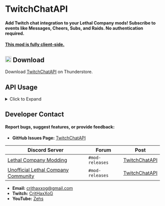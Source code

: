 # TwitchChatAPI
#### Add Twitch chat integration to your Lethal Company mods! Subscribe to events like Messages, Cheers, Subs, and Raids. No authentication required.

#### <ins>This mod is fully client-side.</ins>

## <img src="https://i.imgur.com/TpnrFSH.png" width="20px"> Download

Download [TwitchChatAPI](https://thunderstore.io/c/lethal-company/p/Zehs/TwitchChatAPI/) on Thunderstore.

## API Usage
<details><summary>Click to Expand</summary>

### API
https://github.com/ZehsTeam/Lethal-Company-TwitchChatAPI/blob/main/TwitchChatAPI/API.cs

```cs
namespace com.github.zehsteam.TwitchChatAPI;

public static class API
{
    public static ConnectionState ConnectionState { get; }

    public static event Action OnConnect;
    public static event Action OnDisconnect;
    public static event Action<TwitchMessage> OnMessage;
    public static event Action<TwitchCheerEvent> OnCheer;
    public static event Action<TwitchSubEvent> OnSub;
    public static event Action<TwitchRaidEvent> OnRaid;
    public static event Action<TwitchRoomState> OnRoomStateUpdate;

    public static IReadOnlyCollection<TwitchUser> Users { get; }

    public static bool TryGetUserByUsername(string username, out TwitchUser twitchUser);
    public static bool TryGetUserByUserId(string userId, out TwitchUser twitchUser);
    public static TwitchUser[] GetUsersSeenWithin(TimeSpan timeSpan);
}
```

### TwitchUser
https://github.com/ZehsTeam/Lethal-Company-TwitchChatAPI/blob/main/TwitchChatAPI/Objects/TwitchUser.cs

### TwitchMessage
https://github.com/ZehsTeam/Lethal-Company-TwitchChatAPI/blob/main/TwitchChatAPI/Objects/TwitchMessage.cs

### TwitchEvents (Cheer, Sub, Raid)
https://github.com/ZehsTeam/Lethal-Company-TwitchChatAPI/blob/main/TwitchChatAPI/Objects/TwitchEvents.cs

### Example
```cs
using com.github.zehsteam.TwitchChatAPI;
using com.github.zehsteam.TwitchChatAPI.Enums;
using com.github.zehsteam.TwitchChatAPI.Objects;
using UnityEngine;

public class TwitchChatExample : MonoBehaviour
{
    private void OnEnable()
    {
        // Subscribe to Twitch events
        API.OnMessage += HandleMessage;
        API.OnCheer += HandleCheer;
        API.OnSub += HandleSub;
        API.OnRaid += HandleRaid;
    }

    private void OnDisable()
    {
        // Unsubscribe to avoid memory leaks
        API.OnMessage -= HandleMessage;
        API.OnCheer -= HandleCheer;
        API.OnSub -= HandleSub;
        API.OnRaid -= HandleRaid;
    }

    private void HandleMessage(TwitchMessage message)
    {
        Debug.Log($"[{message.User.DisplayName}]: {message.Message}");
    }

    private void HandleCheer(TwitchCheerEvent cheer)
    {
        Debug.Log($"{cheer.User.DisplayName} cheered {cheer.CheerAmount} bits!");
    }

    private void HandleSub(TwitchSubEvent sub)
    {
        //...
    }

    private void HandleRaid(TwitchRaidEvent raid)
    {
        Debug.Log($"Raid incoming! {raid.User.DisplayName} is raiding with {raid.ViewerCount} viewers!");
    }
}
```

</details>

## Developer Contact
#### Report bugs, suggest features, or provide feedback:  
- **GitHub Issues Page:** [TwitchChatAPI](https://github.com/ZehsTeam/Lethal-Company-TwitchChatAPI/issues)  

| **Discord Server** | **Forum** | **Post** |  
|--------------------|-----------|----------|  
| [Lethal Company Modding](https://discord.gg/XeyYqRdRGC) | `#mod-releases` | [TwitchChatAPI](https://discord.com/channels/1168655651455639582/1324949317030772838) |  
| [Unofficial Lethal Company Community](https://discord.gg/nYcQFEpXfU) | `#mod-releases` | [TwitchChatAPI](https://discord.com/channels/1169792572382773318/1324949327453356145) |  

- **Email:** crithaxxog@gmail.com  
- **Twitch:** [CritHaxXoG](https://www.twitch.tv/crithaxxog)  
- **YouTube:** [Zehs](https://www.youtube.com/channel/UCb4VEkc-_im0h8DKXlwmIAA)